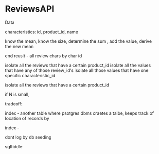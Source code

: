 # ReviewsAPI

Data

characteristics:
  id, product_id, name


know the mean, know the size, determine the sum , add the value, derive the new mean

end reuslt - all review chars by char id

isolate all the reviews that have a certain product_id
isolate all the values that have any of those review_id's
isolate all those values that have one specific characteristic_id

isolate all the reviews that have a certain product_id

if N is small,

tradeoff:


index - another table where
psotgres dbms craetes a talbe, keeps track of location of records by

index -

dont log by db seeding

sqlfiddle

